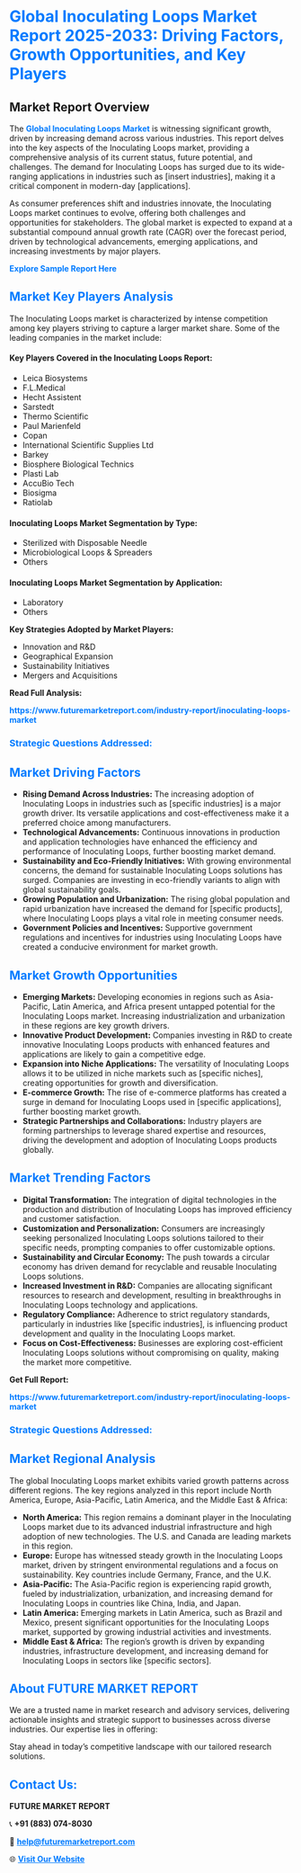 <h1 style="color: #007BFF;">Global Inoculating Loops Market Report 2025-2033: Driving Factors, Growth Opportunities, and Key Players</h1>

<section id="overview">
<h2>Market Report Overview</h2>
<p>The <a href="https://www.futuremarketreport.com/industry-report/inoculating-loops-market" style="color: #007BFF; text-decoration: none;"><strong>Global Inoculating Loops Market</strong></a> is witnessing significant growth, driven by increasing demand across various industries. This report delves into the key aspects of the Inoculating Loops market, providing a comprehensive analysis of its current status, future potential, and challenges. The demand for Inoculating Loops has surged due to its wide-ranging applications in industries such as [insert industries], making it a critical component in modern-day [applications].</p>
<p>As consumer preferences shift and industries innovate, the Inoculating Loops market continues to evolve, offering both challenges and opportunities for stakeholders. The global market is expected to expand at a substantial compound annual growth rate (CAGR) over the forecast period, driven by technological advancements, emerging applications, and increasing investments by major players.</p>
</section>

<section id="overview">
<p><a href="https://www.futuremarketreport.com/request-sample/reportId=56545" style="color: #007BFF; text-decoration: none;"><strong>Explore Sample Report Here</strong></a></p>
</section>

<section id="key-players">
<h2 style="color: #007BFF;">Market Key Players Analysis</h2>
<p>The Inoculating Loops market is characterized by intense competition among key players striving to capture a larger market share. Some of the leading companies in the market include:</p>
<h4>Key Players Covered in the Inoculating Loops Report:</h4>
<ul><li>Leica Biosystems</li><li>F.L.Medical</li><li>Hecht Assistent</li><li>Sarstedt</li><li>Thermo Scientific</li><li>Paul Marienfeld</li><li>Copan</li><li>International Scientific Supplies Ltd</li><li>Barkey</li><li>Biosphere Biological Technics</li><li>Plasti Lab</li><li>AccuBio Tech</li><li>Biosigma</li><li>Ratiolab</li></ul>
<h4>Inoculating Loops Market Segmentation by Type:</h4>
<ul><li>Sterilized with Disposable Needle</li><li>Microbiological Loops &amp; Spreaders</li><li>Others</li></ul>

<h4>Inoculating Loops Market Segmentation by Application:</h4>
<ul><li>Laboratory</li><li>Others</li></ul>
<p><strong>Key Strategies Adopted by Market Players:</strong></p>
<ul>
<li>Innovation and R&D</li>
<li>Geographical Expansion</li>
<li>Sustainability Initiatives</li>
<li>Mergers and Acquisitions</li>
</ul>
</section>

<section>
<p><strong>Read Full Analysis: </strong></p><a href="https://www.futuremarketreport.com/industry-report/inoculating-loops-market" style="color: #007BFF; text-decoration: none;"><strong>https://www.futuremarketreport.com/industry-report/inoculating-loops-market</strong></a>
<h3 style="color: #007BFF;">Strategic Questions Addressed:</h3>
</section>

<section id="driving-factors">
<h2 style="color: #007BFF;">Market Driving Factors</h2>
<ul>
<li><strong>Rising Demand Across Industries:</strong> The increasing adoption of Inoculating Loops in industries such as [specific industries] is a major growth driver. Its versatile applications and cost-effectiveness make it a preferred choice among manufacturers.</li>
<li><strong>Technological Advancements:</strong> Continuous innovations in production and application technologies have enhanced the efficiency and performance of Inoculating Loops, further boosting market demand.</li>
<li><strong>Sustainability and Eco-Friendly Initiatives:</strong> With growing environmental concerns, the demand for sustainable Inoculating Loops solutions has surged. Companies are investing in eco-friendly variants to align with global sustainability goals.</li>
<li><strong>Growing Population and Urbanization:</strong> The rising global population and rapid urbanization have increased the demand for [specific products], where Inoculating Loops plays a vital role in meeting consumer needs.</li>
<li><strong>Government Policies and Incentives:</strong> Supportive government regulations and incentives for industries using Inoculating Loops have created a conducive environment for market growth.</li>
</ul>
</section>

<section id="growth-opportunities">
<h2 style="color: #007BFF;">Market Growth Opportunities</h2>
<ul>
<li><strong>Emerging Markets:</strong> Developing economies in regions such as Asia-Pacific, Latin America, and Africa present untapped potential for the Inoculating Loops market. Increasing industrialization and urbanization in these regions are key growth drivers.</li>
<li><strong>Innovative Product Development:</strong> Companies investing in R&D to create innovative Inoculating Loops products with enhanced features and applications are likely to gain a competitive edge.</li>
<li><strong>Expansion into Niche Applications:</strong> The versatility of Inoculating Loops allows it to be utilized in niche markets such as [specific niches], creating opportunities for growth and diversification.</li>
<li><strong>E-commerce Growth:</strong> The rise of e-commerce platforms has created a surge in demand for Inoculating Loops used in [specific applications], further boosting market growth.</li>
<li><strong>Strategic Partnerships and Collaborations:</strong> Industry players are forming partnerships to leverage shared expertise and resources, driving the development and adoption of Inoculating Loops products globally.</li>
</ul>
</section>

<section id="trending-factors">
<h2 style="color: #007BFF;">Market Trending Factors</h2>
<ul>
<li><strong>Digital Transformation:</strong> The integration of digital technologies in the production and distribution of Inoculating Loops has improved efficiency and customer satisfaction.</li>
<li><strong>Customization and Personalization:</strong> Consumers are increasingly seeking personalized Inoculating Loops solutions tailored to their specific needs, prompting companies to offer customizable options.</li>
<li><strong>Sustainability and Circular Economy:</strong> The push towards a circular economy has driven demand for recyclable and reusable Inoculating Loops solutions.</li>
<li><strong>Increased Investment in R&D:</strong> Companies are allocating significant resources to research and development, resulting in breakthroughs in Inoculating Loops technology and applications.</li>
<li><strong>Regulatory Compliance:</strong> Adherence to strict regulatory standards, particularly in industries like [specific industries], is influencing product development and quality in the Inoculating Loops market.</li>
<li><strong>Focus on Cost-Effectiveness:</strong> Businesses are exploring cost-efficient Inoculating Loops solutions without compromising on quality, making the market more competitive.</li>
</ul>
</section>

<section>
<p><strong>Get Full Report: </strong></p><a href="https://www.futuremarketreport.com/industry-report/inoculating-loops-market" style="color: #007BFF; text-decoration: none;"><strong>https://www.futuremarketreport.com/industry-report/inoculating-loops-market</strong></a>
<h3 style="color: #007BFF;">Strategic Questions Addressed:</h3>
</section>


<section id="regional-analysis">
<h2 style="color: #007BFF;">Market Regional Analysis</h2>
<p>The global Inoculating Loops market exhibits varied growth patterns across different regions. The key regions analyzed in this report include North America, Europe, Asia-Pacific, Latin America, and the Middle East & Africa:</p>
<ul>
<li><strong>North America:</strong> This region remains a dominant player in the Inoculating Loops market due to its advanced industrial infrastructure and high adoption of new technologies. The U.S. and Canada are leading markets in this region.</li>
<li><strong>Europe:</strong> Europe has witnessed steady growth in the Inoculating Loops market, driven by stringent environmental regulations and a focus on sustainability. Key countries include Germany, France, and the U.K.</li>
<li><strong>Asia-Pacific:</strong> The Asia-Pacific region is experiencing rapid growth, fueled by industrialization, urbanization, and increasing demand for Inoculating Loops in countries like China, India, and Japan.</li>
<li><strong>Latin America:</strong> Emerging markets in Latin America, such as Brazil and Mexico, present significant opportunities for the Inoculating Loops market, supported by growing industrial activities and investments.</li>
<li><strong>Middle East & Africa:</strong> The region’s growth is driven by expanding industries, infrastructure development, and increasing demand for Inoculating Loops in sectors like [specific sectors].</li>
</ul>
</section>

<footer>
<h2 style="color: #007BFF;">About FUTURE MARKET REPORT</h2>
<p>We are a trusted name in market research and advisory services, delivering actionable insights and strategic support to businesses across diverse industries. Our expertise lies in offering:</p>

<p>Stay ahead in today’s competitive landscape with our tailored research solutions.</p>

<h2 style="color: #007BFF;">Contact Us:</h2>
<p><strong>FUTURE MARKET REPORT</strong></p>
<p>📞 <strong>+91 (883) 074-8030</strong></p>
<p>📧 <strong><a href="mailto:help@futuremarketreport.com" style="color: #007BFF;">help@futuremarketreport.com</a></strong></p>
<p>🌐 <strong><a href="https://www.futuremarketreport.com/" style="color: #007BFF;">Visit Our Website</a></strong></p>
</footer>